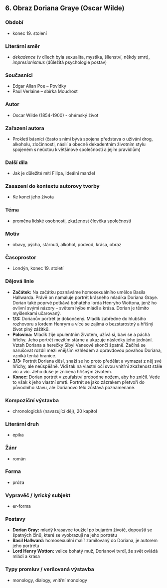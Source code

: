 ## 6. Obraz Doriana Graye (Oscar Wilde)

### Období
- konec 19. stolení

### Literární směr
- _dekadence_ (v dílech byla sexualita, mystika, šílenství, někdy smrt), _impresionismus_ (důležitá psychologie postav)

### Současníci
- Edgar Allan Poe – Povídky
- Paul Verlaine – sbírka Moudrost

### Autor
- Oscar Wilde (1854-1900) - ohémský život

### Zařazení autora
- Prokletí básníci (často s nimi bývá spojena představa o užívání drog, alkoholu, zločinnosti, násilí a obecně dekadentním životním stylu spojeném s neúctou k většinové společnosti a jejím pravidlům)

### Další díla
- Jak je důležité míti Filipa, Ideální manžel

### Zasazení do kontextu autorovy tvorby
- Ke konci jeho života

### Téma
- proměna lidské osobnosti, zkaženost člověka společností  

### Motiv
- obavy, pýcha, stárnutí, alkohol, podvod, krása, obraz

### Časoprostor
- Londýn, konec 19. století

### Dějová linie
- **Začátek:** Na začátku poznáváme homosexuálního umělce Basila Hallwarda. Právě on namaluje portrét krásného mladíka Doriana Graye. Dorian také poprvé potkává bohatého lorda Henryho Wottona, jenž ho ovlivní svými názory – světem hýbe mládí a krása. Dorian je těmito myšlenkami učarovaný.
- **1/3:** Dorianův portrét je dokončený. Mladík zabředne do hlubšího rozhovoru s lordem Henrym a více se zajímá o bezstarostný a hříšný život plný zážitků.
- **Polovina:** Mladík žije opulentním životem, užívá si, baví se a páchá hříchy. Jeho portrét mezitím stárne a ukazuje následky jeho jednání. Vztah Doriana a herečky Sibyl Vaneové skončí špatně. Začíná se narušovat rozdíl mezi vnějším vzhledem a opravdovou povahou Doriana, vzniká tenká hranice.
- **3/3:** Portrét Doriana děsí, snaží se ho proto předělat a vymazat z něj své hříchy, ale neúspěšně. Vidí tak na vlastní oči svou vnitřní zkaženost stále víc a víc. Jeho duše je zničena hříšným životem.
- **Konec:** Dorian portrét v zoufalství probodne nožem, aby ho zničil. Vede to však k jeho vlastní smrti. Portrét se jako zázrakem přetvoří do původního stavu, ale Dorianovo tělo zůstává poznamenané.

### Kompoziční výstavba
- chronologická (navazující děj), 20 kapitol

### Literární druh
- epika

### Žánr
- román

### Forma
- próza

### Vypravěč / lyrický subjekt
- er-forma

### Postavy
- **Dorian Gray:** mladý krasavec toužící po bujarém životě, dopouští se špatných činů, které se vyobrazují na jeho portrétu
- **Basil Hallward:** homosexuální malíř zamilovaný do Doriana, je autorem jeho portrétu
- **Lord Henry Wotton:** velice bohatý muž, Dorianovi tvrdí, že svět ovládá mládí a krása

### Typy promluv / veršovaná výstavba
- monology, dialogy, vnitřní monology
